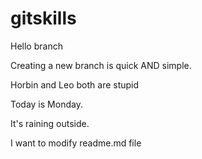 # gitskills

Hello branch

Creating a new branch is quick AND simple.

Horbin and Leo both are stupid

Today is Monday.

It's raining outside.


I want to modify readme.md file